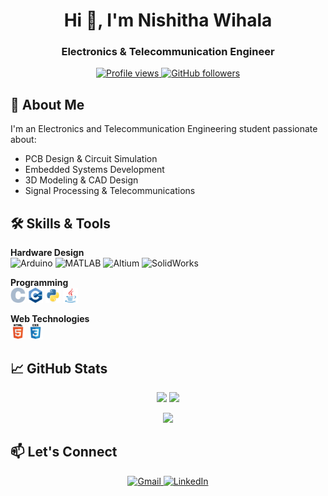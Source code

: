 <h1 align="center">Hi 👋, I'm Nishitha Wihala</h1>
<h3 align="center">Electronics & Telecommunication Engineer</h3>

<p align="center">
  <a href="https://github.com/nishitha0730">
    <img src="https://komarev.com/ghpvc/?username=nishitha0730&label=Profile%20views&color=0e75b6&style=flat" alt="Profile views" />
  </a>
  <a href="https://github.com/nishitha0730?tab=followers">
    <img src="https://img.shields.io/github/followers/nishitha0730?label=Follow&style=social" alt="GitHub followers" />
  </a>
</p>

## 🚀 About Me

I'm an Electronics and Telecommunication Engineering student passionate about:
- PCB Design & Circuit Simulation
- Embedded Systems Development
- 3D Modeling & CAD Design
- Signal Processing & Telecommunications

## 🛠️ Skills & Tools

**Hardware Design**  
<img src="https://cdn.worldvectorlogo.com/logos/arduino-1.svg" alt="Arduino" width="24" height="24">
<img src="https://upload.wikimedia.org/wikipedia/commons/2/21/Matlab_Logo.png" alt="MATLAB" width="24" height="24">
<img src="https://www.vectorlogo.zone/logos/altium/altium-icon.svg" alt="Altium" width="24" height="24">
<img src="https://www.vectorlogo.zone/logos/solidworks/solidworks-icon.svg" alt="SolidWorks" width="24" height="24">

**Programming**  
<img src="https://raw.githubusercontent.com/devicons/devicon/master/icons/c/c-original.svg" alt="C" width="24" height="24">
<img src="https://raw.githubusercontent.com/devicons/devicon/master/icons/cplusplus/cplusplus-original.svg" alt="C++" width="24" height="24">
<img src="https://raw.githubusercontent.com/devicons/devicon/master/icons/python/python-original.svg" alt="Python" width="24" height="24">
<img src="https://raw.githubusercontent.com/devicons/devicon/master/icons/java/java-original.svg" alt="Java" width="24" height="24">

**Web Technologies**  
<img src="https://raw.githubusercontent.com/devicons/devicon/master/icons/html5/html5-original-wordmark.svg" alt="HTML5" width="24" height="24">
<img src="https://raw.githubusercontent.com/devicons/devicon/master/icons/css3/css3-original-wordmark.svg" alt="CSS3" width="24" height="24">

## 📈 GitHub Stats

<p align="center">
  <img width="48%" src="https://github-readme-stats.vercel.app/api?username=nishitha0730&show_icons=true&theme=default&hide_border=true" />
  <img width="48%" src="https://github-readme-streak-stats.herokuapp.com/?user=nishitha0730&hide_border=true" />
</p>

<p align="center">
  <img width="40%" src="https://github-readme-stats.vercel.app/api/top-langs/?username=nishitha0730&layout=compact&hide_border=true&langs_count=7" />
</p>

## 📫 Let's Connect

<p align="center">
  <a href="mailto:nishithawihala30@gmail.com">
    <img src="https://img.shields.io/badge/Gmail-D14836?style=for-the-badge&logo=gmail&logoColor=white" alt="Gmail">
  </a>
  <a href="https://www.linkedin.com/in/yourprofile">
    <img src="https://img.shields.io/badge/LinkedIn-0077B5?style=for-the-badge&logo=linkedin&logoColor=white" alt="LinkedIn">
  </a>
</p>
